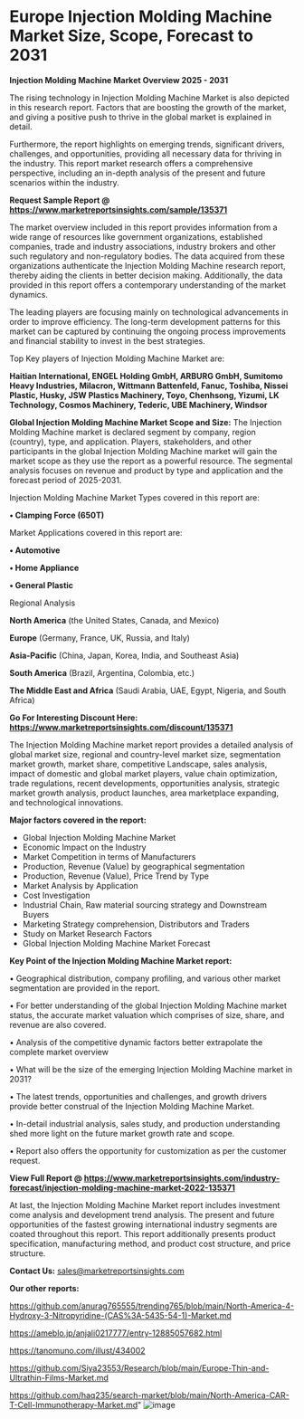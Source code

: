 # Europe Injection Molding Machine Market Size, Scope, Forecast to 2031

<Strong> Injection Molding Machine Market Overview 2025 - 2031</strong>

The rising technology in Injection Molding Machine Market is also depicted in this research report. Factors that are boosting the growth of the market, and giving a positive push to thrive in the global market is explained in detail.

Furthermore, the report highlights on emerging trends, significant drivers, challenges, and opportunities, providing all necessary data for thriving in the industry. This report market research offers a comprehensive perspective, including an in-depth analysis of the present and future scenarios within the industry.

<strong>Request Sample Report @ <a href=https://www.marketreportsinsights.com/sample/135371>https://www.marketreportsinsights.com/sample/135371</a></strong>

The market overview included in this report provides information from a wide range of resources like government organizations, established companies, trade and industry associations, industry brokers and other such regulatory and non-regulatory bodies. The data acquired from these organizations authenticate the Injection Molding Machine research report, thereby aiding the clients in better decision making. Additionally, the data provided in this report offers a contemporary understanding of the market dynamics.

The leading players are focusing mainly on technological advancements in order to improve efficiency. The long-term development patterns for this market can be captured by continuing the ongoing process improvements and financial stability to invest in the best strategies.

Top Key players of Injection Molding Machine Market are:

<strong>Haitian International, ENGEL Holding GmbH, ARBURG GmbH, Sumitomo Heavy Industries, Milacron, Wittmann Battenfeld, Fanuc, Toshiba, Nissei Plastic, Husky, JSW Plastics Machinery, Toyo, Chenhsong, Yizumi, LK Technology, Cosmos Machinery, Tederic, UBE Machinery, Windsor</strong>

<strong><b>Global Injection Molding Machine Market Scope and Size:</b></strong>
The Injection Molding Machine market is declared segment by company, region (country), type, and application. Players, stakeholders, and other participants in the global Injection Molding Machine market will gain the market scope as they use the report as a powerful resource. The segmental analysis focuses on revenue and product by type and application and the forecast period of 2025-2031.

Injection Molding Machine Market Types covered in this report are:

<strong>• Clamping Force (650T)</strong>

Market Applications covered in this report are:

<strong>• Automotive

• Home Appliance

• General Plastic</strong> 

Regional Analysis

<strong>North America</strong> (the United States, Canada, and Mexico)

<strong>Europe</strong> (Germany, France, UK, Russia, and Italy)

<strong>Asia-Pacific</strong> (China, Japan, Korea, India, and Southeast Asia)

<strong>South America</strong> (Brazil, Argentina, Colombia, etc.)

<strong>The Middle East and Africa</strong> (Saudi Arabia, UAE, Egypt, Nigeria, and South Africa)

<strong>Go For Interesting Discount Here: <a href=https://www.marketreportsinsights.com/discount/135371>https://www.marketreportsinsights.com/discount/135371</a></strong>

The Injection Molding Machine market report provides a detailed analysis of global market size, regional and country-level market size, segmentation market growth, market share, competitive Landscape, sales analysis, impact of domestic and global market players, value chain optimization, trade regulations, recent developments, opportunities analysis, strategic market growth analysis, product launches, area marketplace expanding, and technological innovations.

<strong><b>Major factors covered in the report:</b></strong>
<ul>
  <li>Global Injection Molding Machine Market </li>
  <li>Economic Impact on the Industry</li>
  <li>Market Competition in terms of Manufacturers</li>
  <li>Production, Revenue (Value) by geographical segmentation</li>
  <li>Production, Revenue (Value), Price Trend by Type</li>
  <li>Market Analysis by Application</li>
  <li>Cost Investigation</li>
  <li>Industrial Chain, Raw material sourcing strategy and Downstream Buyers</li>
  <li>Marketing Strategy comprehension, Distributors and Traders</li>
  <li>Study on Market Research Factors</li>
  <li>Global Injection Molding Machine Market Forecast</li>
</ul>

<strong><b>Key Point of the Injection Molding Machine Market report:</b></strong>

• Geographical distribution, company profiling, and various other market segmentation are provided in the report.

• For better understanding of the global Injection Molding Machine market status, the accurate market valuation which comprises of size, share, and revenue are also covered.

• Analysis of the competitive dynamic factors better extrapolate the complete market overview

• What will be the size of the emerging Injection Molding Machine market in 2031?

• The latest trends, opportunities and challenges, and growth drivers provide better construal of the Injection Molding Machine Market.

• In-detail industrial analysis, sales study, and production understanding shed more light on the future market growth rate and scope.

• Report also offers the opportunity for customization as per the customer request.

<strong><b>View Full Report @ <a href=https://www.marketreportsinsights.com/industry-forecast/injection-molding-machine-market-2022-135371>https://www.marketreportsinsights.com/industry-forecast/injection-molding-machine-market-2022-135371</a></b></strong>


At last, the Injection Molding Machine Market report includes investment come analysis and development trend analysis. The present and future opportunities of the fastest growing international industry segments are coated throughout this report. This report additionally presents product specification, manufacturing method, and product cost structure, and price structure.

<strong>Contact Us:</strong>
sales@marketreportsinsights.com

<strong>Our other reports:</strong>

<a href=https://github.com/anurag765555/trending765/blob/main/North-America-4-Hydroxy-3-Nitropyridine-(CAS%3A-5435-54-1)-Market.md>https://github.com/anurag765555/trending765/blob/main/North-America-4-Hydroxy-3-Nitropyridine-(CAS%3A-5435-54-1)-Market.md</a>

<a href=https://ameblo.jp/anjali0217777/entry-12885057682.html>https://ameblo.jp/anjali0217777/entry-12885057682.html</a>

<a href=https://tanomuno.com/illust/434002>https://tanomuno.com/illust/434002</a>

<a href=https://github.com/Siya23553/Research/blob/main/Europe-Thin-and-Ultrathin-Films-Market.md>https://github.com/Siya23553/Research/blob/main/Europe-Thin-and-Ultrathin-Films-Market.md</a>

<a href=https://github.com/haq235/search-market/blob/main/North-America-CAR-T-Cell-Immunotherapy-Market.md>https://github.com/haq235/search-market/blob/main/North-America-CAR-T-Cell-Immunotherapy-Market.md</a>"
![image](https://github.com/user-attachments/assets/94191d6d-def2-4e21-9b2a-909e02c22c04)
